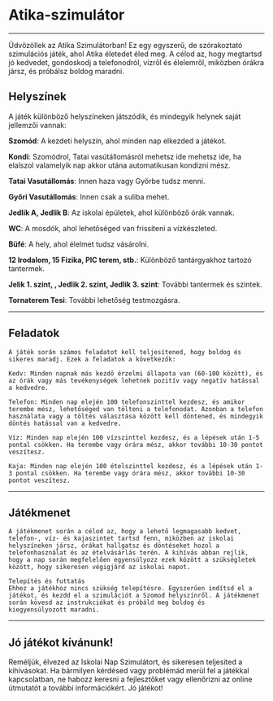 # Atika-szimulátor
---------------------

Üdvözöllek az Atika Szimulátorban! Ez egy egyszerű, de szórakoztató szimulációs játék, ahol Atika életedet éled meg. A célod az, hogy megtartsd jó kedvedet, gondoskodj a telefonodról, vízről és élelemről, miközben órákra jársz, és próbálsz boldog maradni.

## Helyszínek
A játék különböző helyszíneken játszódik, és mindegyik helynek saját jellemzői vannak:

**Szomód**: A kezdeti helyszín, ahol minden nap elkezded a játékot.

**Kondi**: Szomódrol, Tatai vasútállomásról mehetsz ide mehetsz ide, ha elalszol valamelyik nap akkor utána automatikusan kondizni mész.

**Tatai Vasutállomás**: Innen haza vagy Győrbe tudsz menni. 

**Győri Vasutállomás**: Innen csak a suliba mehet.

**Jedlik A, Jedlik B**: Az iskolai épületek, ahol különböző órák vannak.

**WC**: A mosdók, ahol lehetőséged van frissíteni a vízkészleted.

**Büfé**: A hely, ahol élelmet tudsz vásárolni.

**12 Irodalom, 15 Fizika, PlC terem, stb.**: Különböző tantárgyakhoz tartozó tantermek.

**Jelik 1. szint, , Jedlik 2. szint, Jedlik 3. szint**: További tantermek és szintek.

**Tornaterem Tesi**: További lehetőség testmozgásra.

---------------------------

## Feladatok
```
A játék során számos feladatot kell teljesítened, hogy boldog és sikeres maradj. Ezek a feladatok a következők:

Kedv: Minden napnak más kezdő érzelmi állapota van (60-100 között), és az órák vagy más tevékenységek lehetnek pozitív vagy negatív hatással a kedvedre.

Telefon: Minden nap elején 100 telefonszinttel kezdesz, és amikor terembe mész, lehetőséged van tölteni a telefonodat. Azonban a telefon használata vagy a töltés választása között kell döntened, és mindegyik döntés hatással van a kedvedre.

Víz: Minden nap elején 100 vízszinttel kezdesz, és a lépések után 1-5 pontal csökken. Ha terembe vagy órára mész, akkor további 10-30 pontot veszítesz.

Kaja: Minden nap elején 100 ételszinttel kezdesz, és a lépések után 1-3 pontal csökken. Ha terembe vagy órára mész, akkor további 10-30 pontot veszítesz.
```

---------------------------------------

## Játékmenet
```
A játékmenet során a célod az, hogy a lehető legmagasabb kedvet, telefon-, víz- és kajaszintet tartsd fenn, miközben az iskolai helyszíneken jársz, órákat hallgatsz és döntéseket hozol a telefonhasználat és az ételvásárlás terén. A kihívás abban rejlik, hogy a nap során megfelelően egyensúlyozz ezek között a szükségletek között, hogy sikeresen végigjárd az iskolai napot.

Telepítés és futtatás
Ehhez a játékhoz nincs szükség telepítésre. Egyszerűen indítsd el a játékot, és kezdd el a szimulációt a Szomod helyszínről. A játékmenet során kövesd az instrukciókat és próbáld meg boldog és kiegyensúlyozott maradni.
```
--------------------
## Jó játékot kívánunk!
Reméljük, élvezed az Iskolai Nap Szimulátort, és sikeresen teljesíted a kihívásokat. Ha bármilyen kérdésed vagy problémád merül fel a játékkal kapcsolatban, ne habozz keresni a fejlesztőket vagy ellenőrizni az online útmutatót a további információkért. Jó játékot!
